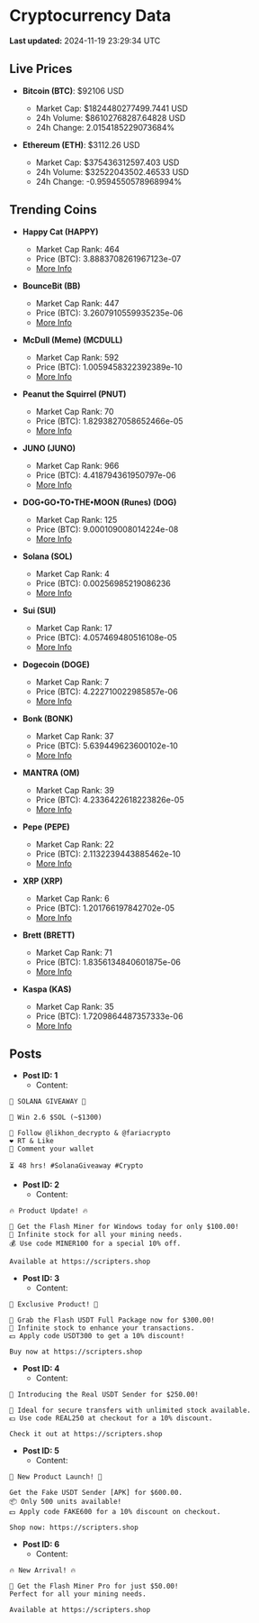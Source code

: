 # Cryptocurrency Data

**Last updated:** 2024-11-19 23:29:34 UTC

## Live Prices
- **Bitcoin (BTC)**: $92106 USD
  - Market Cap: $1824480277499.7441 USD
  - 24h Volume: $86102768287.64828 USD
  - 24h Change: 2.0154185229073684%

- **Ethereum (ETH)**: $3112.26 USD
  - Market Cap: $375436312597.403 USD
  - 24h Volume: $32522043502.46533 USD
  - 24h Change: -0.9594550578968994%

## Trending Coins
- **Happy Cat (HAPPY)**
  - Market Cap Rank: 464
  - Price (BTC): 3.8883708261967123e-07
  - [More Info](https://www.coingecko.com/en/coins/happycat)

- **BounceBit (BB)**
  - Market Cap Rank: 447
  - Price (BTC): 3.2607910559935235e-06
  - [More Info](https://www.coingecko.com/en/coins/bouncebit)

- **McDull (Meme) (MCDULL)**
  - Market Cap Rank: 592
  - Price (BTC): 1.0059458322392389e-10
  - [More Info](https://www.coingecko.com/en/coins/mcdull-meme)

- **Peanut the Squirrel (PNUT)**
  - Market Cap Rank: 70
  - Price (BTC): 1.8293827058652466e-05
  - [More Info](https://www.coingecko.com/en/coins/peanut-the-squirrel)

- **JUNO (JUNO)**
  - Market Cap Rank: 966
  - Price (BTC): 4.418794361950797e-06
  - [More Info](https://www.coingecko.com/en/coins/juno-network)

- **DOG•GO•TO•THE•MOON (Runes) (DOG)**
  - Market Cap Rank: 125
  - Price (BTC): 9.000109008014224e-08
  - [More Info](https://www.coingecko.com/en/coins/dog-go-to-the-moon-runes-2)

- **Solana (SOL)**
  - Market Cap Rank: 4
  - Price (BTC): 0.00256985219086236
  - [More Info](https://www.coingecko.com/en/coins/solana)

- **Sui (SUI)**
  - Market Cap Rank: 17
  - Price (BTC): 4.057469480516108e-05
  - [More Info](https://www.coingecko.com/en/coins/sui)

- **Dogecoin (DOGE)**
  - Market Cap Rank: 7
  - Price (BTC): 4.222710022985857e-06
  - [More Info](https://www.coingecko.com/en/coins/dogecoin)

- **Bonk (BONK)**
  - Market Cap Rank: 37
  - Price (BTC): 5.639449623600102e-10
  - [More Info](https://www.coingecko.com/en/coins/bonk)

- **MANTRA (OM)**
  - Market Cap Rank: 39
  - Price (BTC): 4.2336422618223826e-05
  - [More Info](https://www.coingecko.com/en/coins/mantra)

- **Pepe (PEPE)**
  - Market Cap Rank: 22
  - Price (BTC): 2.1132239443885462e-10
  - [More Info](https://www.coingecko.com/en/coins/pepe)

- **XRP (XRP)**
  - Market Cap Rank: 6
  - Price (BTC): 1.201766197842702e-05
  - [More Info](https://www.coingecko.com/en/coins/xrp)

- **Brett (BRETT)**
  - Market Cap Rank: 71
  - Price (BTC): 1.8356134840601875e-06
  - [More Info](https://www.coingecko.com/en/coins/brett-2)

- **Kaspa (KAS)**
  - Market Cap Rank: 35
  - Price (BTC): 1.7209864487357333e-06
  - [More Info](https://www.coingecko.com/en/coins/kaspa)

## Posts
- **Post ID: 1**
  - Content:
```
🚀 SOLANA GIVEAWAY 🚀

🎁 Win 2.6 $SOL (~$1300)

🤝 Follow @likhon_decrypto & @fariacrypto
❤️ RT & Like
💬 Comment your wallet

⏳ 48 hrs! #SolanaGiveaway #Crypto
```

- **Post ID: 2**
  - Content:
```
🔥 Product Update! 🔥

🚀 Get the Flash Miner for Windows today for only $100.00!
🔋 Infinite stock for all your mining needs.
💰 Use code MINER100 for a special 10% off.

Available at https://scripters.shop
```

- **Post ID: 3**
  - Content:
```
🎁 Exclusive Product! 🎁

💸 Grab the Flash USDT Full Package now for $300.00!
🎉 Infinite stock to enhance your transactions.
💵 Apply code USDT300 to get a 10% discount!

Buy now at https://scripters.shop
```

- **Post ID: 4**
  - Content:
```
💎 Introducing the Real USDT Sender for $250.00!

💼 Ideal for secure transfers with unlimited stock available.
💵 Use code REAL250 at checkout for a 10% discount.

Check it out at https://scripters.shop
```

- **Post ID: 5**
  - Content:
```
🚀 New Product Launch! 🚀

Get the Fake USDT Sender [APK] for $600.00.
📦 Only 500 units available!
💵 Apply code FAKE600 for a 10% discount on checkout.

Shop now: https://scripters.shop
```

- **Post ID: 6**
  - Content:
```
🔥 New Arrival! 🔥

💸 Get the Flash Miner Pro for just $50.00!
Perfect for all your mining needs.

Available at https://scripters.shop
```

